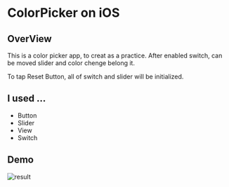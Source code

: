 # ColorPicker on iOS

## OverView
This is a color picker app, to creat as a practice.
After enabled switch, can be moved slider and color chenge belong it.

To tap Reset Button, all of switch and slider will be initialized.

## I used ...
- Button
- Slider
- View
- Switch

## Demo
![result](https://github.com/Shiozaki-s21/iOSColorPicker/media/demo1.gif)
